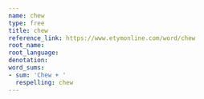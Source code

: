 ```yaml
---
name: chew
type: free
title: chew
reference_link: https://www.etymonline.com/word/chew
root_name: 
root_language: 
denotation: 
word_sums:
- sum: 'Chew + '
  respelling: chew
---
```

